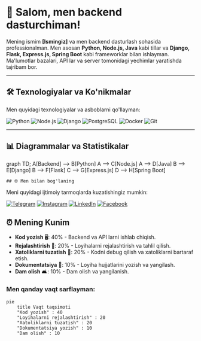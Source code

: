 # 🚀 Salom, men backend dasturchiman! 

Mening ismim **[Ismingiz]** va men backend dasturlash sohasida professionalman. Men asosan **Python, Node.js, Java** kabi tillar va **Django, Flask, Express.js, Spring Boot** kabi frameworklar bilan ishlayman. Ma'lumotlar bazalari, API lar va server tomonidagi yechimlar yaratishda tajribam bor.

---

## 🛠 Texnologiyalar va Ko'nikmalar

Men quyidagi texnologiyalar va asboblarni qo'llayman:

![Python](https://img.shields.io/badge/Python-3776AB?style=for-the-badge&logo=python&logoColor=white)
![Node.js](https://img.shields.io/badge/Node.js-339933?style=for-the-badge&logo=node.js&logoColor=white)
![Django](https://img.shields.io/badge/Django-092E20?style=for-the-badge&logo=django&logoColor=white)
![PostgreSQL](https://img.shields.io/badge/PostgreSQL-316192?style=for-the-badge&logo=postgresql&logoColor=white)
![Docker](https://img.shields.io/badge/Docker-2496ED?style=for-the-badge&logo=docker&logoColor=white)
![Git](https://img.shields.io/badge/Git-F05032?style=for-the-badge&logo=git&logoColor=white)

---

## 📊 Diagrammalar va Statistikalar
graph TD;
    A[Backend] --> B[Python]
    A --> C[Node.js]
    A --> D[Java]
    B --> E[Django]
    B --> F[Flask]
    C --> G[Express.js]
    D --> H[Spring Boot]

    ## 🌐 Men bilan bog'laning

Meni quyidagi ijtimoiy tarmoqlarda kuzatishingiz mumkin:

[![Telegram](https://img.shields.io/badge/Telegram-26A5E4?style=for-the-badge&logo=telegram&logoColor=white)](https://t.me/sizning_telegram)
[![Instagram](https://img.shields.io/badge/Instagram-E4405F?style=for-the-badge&logo=instagram&logoColor=white)](https://instagram.com/sizning_instagram)
[![LinkedIn](https://img.shields.io/badge/LinkedIn-0A66C2?style=for-the-badge&logo=linkedin&logoColor=white)](https://linkedin.com/in/sizning_linkedin)
[![Facebook](https://img.shields.io/badge/Facebook-1877F2?style=for-the-badge&logo=facebook&logoColor=white)](https://facebook.com/sizning_facebook)


## ⏰ Mening Kunim

- **Kod yozish** 🖥️: 40% - Backend va API larni ishlab chiqish.
- **Rejalashtirish** 📝: 20% - Loyihalarni rejalashtirish va tahlil qilish.
- **Xatoliklarni tuzatish** 🐛: 20% - Kodni debug qilish va xatoliklarni bartaraf etish.
- **Dokumentatsiya** 📄: 10% - Loyiha hujjatlarini yozish va yangilash.
- **Dam olish** 🛋️: 10% - Dam olish va yangilanish.
### Men qanday vaqt sarflayman:
```mermaid
pie
    title Vaqt taqsimoti
    "Kod yozish" : 40
    "Loyihalarni rejalashtirish" : 20
    "Xatoliklarni tuzatish" : 20
    "Dokumentatsiya yozish" : 10
    "Dam olish" : 10




